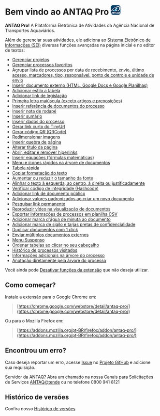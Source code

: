 # Bem vindo ao ANTAQ Pro ![ANTAQ Pro](/img/icon-32.png)

**ANTAQ Pro!** A Plataforma Eletrônica de Atividades da Agência Nacional de Transportes Aquaviários.

Além de gerenciar suas atividades, ele adiciona ao [Sistema Eletrônico de Informações (SEI)](https://softwarepublico.gov.br/social/sei) diversas funções avançadas na página inicial e no editor de textos:

- [Gerenciar projetos](./pages/PROJETOS.md)
- [Gerenciar processos favoritos](./pages/FAVORITOS.md)
- [Agrupar  lista de processos por data de recebimento, envio, último acesso, marcadores, tipo, responsável, ponto de controle e unidade de envio](./pages/AGRUPAR.md)
- [Inserir documento externo (HTML, Google Docs e Google Planilhas)](./pages/INSERIRDOC.md)
- [Adicionar estilo a tabela](./pages/ESTILOTABELA.md)
- [Adicionar link de legislação](./pages/LINKLEGIS.md)
- [Primeira letra maiúscula (exceto artigos e preposições)](./pages/LETRAMAIUSC.md)
- [Inserir referência de documentos do processo](./pages/REFDOCUMENTOS.md)
- [Inserir nota de rodapé](./pages/NOTARODAPE.md)
- [Inserir sumário](./pages/SUMARIO.md)
- [Inserir dados do processo](./pages/DADOSPROCESSO.md)
- [Gerar link curto do TinyUrl](./pages/LINKCURTO.md)
- [Gerar código QR (QRCode)](./pages/QRCODE.md)
- [Redimensionar imagens](./pages/REDIMENSIONAIMG.md)
- [Inserir quebra de página](./pages/QUEBRAPAGINA.md)
- [Alterar título da página](./pages/TITULOPAGINA.md)
- [Abrir, editar e remover hiperlinks](./pages/ABRIRLINKS.md)
- [Inserir equações (fórmulas matemáticas)](./pages/EQUACOES.md)
- [Menu e ícones rápidos na árvore de documentos](./pages/MENURAPIDO.md)
- [Tabela rápida](./pages/TABELARAPIDA.md)
- [Copiar formatação do texto](./pages/COPIARFORMATACAO.md)
- [Aumentar ou reduzir o tamanho da fonte](./pages/AUMENTARFONTE.md)
- [Alinhar o texto à esquerda, ao centro, à direita ou justificadamente](./pages/ALINHARTEXTO.md)
- [Verificar código de integridade (Hashcode)](./pages/HASHCODE.md)
- [Adicionar link de documento público](./pages/DOCPUBLICO.md)
- [Adicionar valores padronizados ao criar um novo documento](./pages/VALDEFAULT.md)
- [Pesquisar link permanente](./pages/LINKPERMANENTE.md)
- [Reproduzir vídeo na visualização de documentos](./pages/PLAYVIDEO.md)
- [Exportar informações de processos em planilha CSV](./pages/LISTAPROCESSOS.md)
- [Adicionar marca d'água de minuta ao documento](./pages/MARCAMINUTA.md)
- [Adicionar marca de sigilo e tarjas pretas de confidencialidade](./pages/SIGILODOC.md)
- [Duplicar documentos com 1 click](./pages/DUPLICARDOC.md)
- [Enviar múltiplos documentos externos](./pages/UPLOADDOCS.md)
- [Menu Suspenso](./pages/MENUSUSPENSO.md)
- [Ordenar tabelas ao clicar no seu cabeçalho](./pages/ORDERNARTABELA.md)
- [Histórico de processos visitados](./pages/HISTORICOPROC.md)
- [Informações adicionais na árvore do processo](./pages/INFOARVORE.md)
- [Anotação diretamente pela árvore do processo](./pages/NOTAARVORE.md)


Você ainda pode [Desativar funções da extensão](./pages/DESATIVARFUNCOES.md) que não deseja utilizar.


## Como começar?

Instale a extensão para o Google Chrome em:

> [https://chrome.google.com/webstore/detail/antaq-pro/](https://chrome.google.com/webstore/detail/antaq-pro/)

Ou para o Mozilla Firefox em:

> [https://addons.mozilla.org/pt-BR/firefox/addon/antaq-pro/](https://addons.mozilla.org/pt-BR/firefox/addon/antaq-pro/)


## Encontrou um erro?

Caso deseja reportar um erro, acesse [Issue](https://github.com/ANTAQGovBr/antaq-pro/issues/) no [Projeto GitHub](https://github.com/ANTAQGovBr/antaq-pro/) e adicione sua requisição.

Servidor da ANTAQ? Abra um chamado na nossa Canais para Solicitações de Serviços [ANTAQ@tende](https://antaqatende.antaq.gov.br/assystnet/) 
ou no telefone 0800 941 8121

## Histórico de versões

Confira nosso [Histórico de versões](./pages/HISTORICO.md)



